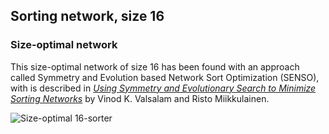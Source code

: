 ## Sorting network, size 16

### Size-optimal network

This size-optimal network of size 16 has been found with an approach called Symmetry and Evolution based Network Sort
Optimization (SENSO), with is described in [*Using Symmetry and Evolutionary Search to Minimize Sorting Networks*][1] by
Vinod K. Valsalam and Risto Miikkulainen.

![Size-optimal 16-sorter](https://cdn.rawgit.com/Morwenn/comparator-networks/master/networks/sort/16/senso-16.svg)


  [1]: http://nn.cs.utexas.edu/downloads/papers/valsalam.jmlr13.pdf
